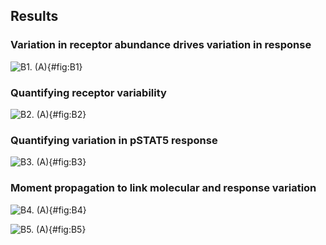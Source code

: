 ## Results

### Variation in receptor abundance drives variation in response

![**B1.** (A)](./output/figureB1.svg){#fig:B1}

### Quantifying receptor variability

![**B2.** (A)](./output/figureB2.svg){#fig:B2}

### Quantifying variation in pSTAT5 response

![**B3.** (A)](./output/figureB3.svg){#fig:B3}

### Moment propagation to link molecular and response variation

![**B4.** (A)](./output/figureB4.svg){#fig:B4}

![**B5.** (A)](./output/figureB5.svg){#fig:B5}